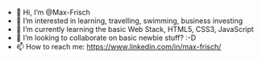 - 👋 Hi, I’m @Max-Frisch
- 👀 I’m interested in learning, travelling, swimming, business investing
- 🌱 I’m currently learning the basic Web Stack, HTML5, CSS3, JavaScript
- 💞️ I’m looking to collaborate on basic newbie stuff? :-D
- 📫 How to reach me: https://www.linkedin.com/in/max-frisch/

<!---
Max-Frisch/Max-Frisch is a ✨ special ✨ repository because its `README.md` (this file) appears on your GitHub profile.
You can click the Preview link to take a look at your changes.
--->
